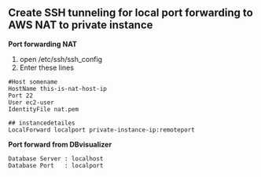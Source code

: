 ## Create SSH tunneling for local port forwarding to AWS NAT to private instance

**Port forwarding NAT**

1. open /etc/ssh/ssh_config
2. Enter these lines
```
#Host somename
HostName this-is-nat-host-ip
Port 22
User ec2-user
IdentityFile nat.pem

## instancedetailes
LocalForward localport private-instance-ip:remoteport
```



**Port forward from DBvisualizer**

```
Database Server : localhost
Database Port   : localport
```
